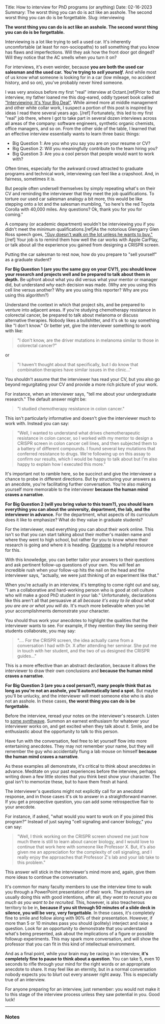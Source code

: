 Title: How to interview for PhD programs (or anything)
Date: 02-16-2023
Summary: The worst thing you can do is act like an asshole. The second worst thing you can do is be forgettable. 
Slug: interviewing

**The worst thing you can do is act like an asshole. The second worst thing you can do is be forgettable.** 

Interviewing is a lot like trying to sell a used car.
It's inherently uncomfortable (at least for non-sociopaths) to sell something that you know has flaws and imperfections. 
Will they ask how the front door got dinged?
Will they notice that the AC smells when you turn it on?

For interviews, it's even weirder, because **you are both the used car salesman and the used car.**
**You're trying to *sell yourself***.
And while most of us know what someone is looking for in a car (low mileage, no accident history, and so on), you've probably never hired someone. 

I was very anxious before my first "real" interview at Octant.[ref]Prior to that interview, my father loaned me this dog-eared, oddly typeset book called ["Interviewing: It's Your Big Deal"](https://www.amazon.com/Interviewing-Its-Your-Big-Deal/dp/1425946747/).
While aimed more at middle management and other white collar work, I suspect a portion of this post is inspired by ideas I read there several years ago. [/ref]
Fortunately, this led to my first "real" job there, where I got to take part in several dozen interviews across all areas of the company: software engineers, synthetic organic chemists, office managers, and so on.
From the other side of the table, I learned that an effective interview essentially wants to learn three basic things:

- Big Question 1: Are you who you say you are on your resume or CV?
- Big Question 2: Will you meaningfully contribute to the team hiring you?
- Big Question 3: Are you a cool person that people would want to work with?

Often times, especially for the awkward crowd attracted to graduate programs and technical work, interviewing can feel like a crapshoot.
And, in fairness, sometimes it is.

But people often undersell themselves by simply repeating what's on their CV and reminding the interviewer that they meet the job qualifications.
To torture our used car salesman analogy a bit more, this would be like stepping onto a lot and the salesman mumbling, "so here's the red Toyota Corolla with 40,000 miles. Any questions? Ok, thank you for you for coming."

A company (or academic department) wouldn't be interviewing you if you didn't meet the minimum qualifications.[ref]As the notorious Glengarry Glen Ross speech goes, ["Guy doesn't walk on the lot unless he wants to buy."](https://youtu.be/elrnAl6ygeM?si=a1bCn1O_qKcdGrmx)[/ref]
Your job is to remind them how well the car works with Apple CarPlay, or talk about all the experience you gained from designing a CRISPR screen. 

Putting the car salesman to rest now, how do you prepare to "sell yourself" as a graduate student?

**For Big Question 1 (are you the same guy on your CV?), you should know your research and projects well and be prepared to talk about them in depth.**
Be upfront about what you did versus what your mentor or manager did, but understand *why* each decision was made. (Why are you using this cell line versus another? Why are you using this reporter? Why are you using this algorithm?)

Understand the context in which that project sits, and be prepared to venture into adjacent areas.
If you're studying chemotherapy resistance in colorectal cancer, be prepared to talk about melanoma or discuss alternative therapies. 
Nobody likes a bullshitter, and it's ok to say something like "I don't know."
Or better yet, give the interviewer something to work with like:

>"I don't know, are the driver mutations in melanoma similar to those in colorectal cancer?" 

or

>"I haven't thought about that specifically, but I do know that combination therapies have similar issues in the clinic..." 

You shouldn't assume that the interviewer has read your CV, but you also go beyond regurgitating your CV and provide a more rich picture of your work.

For instance, when an interviewer says, "tell me about your undergraduate research."
The default answer might be:
> "I studied chemotherapy resistance in colon cancer."

This isn't particularly informative and doesn't give the interviewer much to work with.
Instead you can say:
>  "Well, I wanted to understand what drives chemotherapeutic resistance in colon cancer, so I worked with my mentor to design a CRISPR screen in colon cancer cell lines, and then subjected them to a battery of different compounds. I found several key mutations that conferred resistance to drugs. We're following up on this assay to confirm our results, which I would be happy to talk about but I'm also happy to explain how I executed this more."

It's important not to ramble here, so be succinct and give the interviewer a chance to probe in different directions.
But by structuring your answers as an anecdote, you're facilitating further conversation. 
You're also making yourself more memorable to the interviewer **because the human mind craves a narrative**.

**For Big Question 2 (will you bring value to this team?), you should learn everything you can about the university, department, the lab, and the interviewer in advance.**
For the department, what aspects of its curriculum does it like to emphasize?
What do they value in graduate students?

For the interviewer, read everything you can about their work online.
This isn't so that you can start talking about their mother's maiden name and where they went to high school, but rather for you to know where their research is going and where it is heading.
[Grantome](https://grantome.com/) is a helpful resource for this.

With this knowledge, you can better tailor your answers to their questions and ask pertinent follow-up questions of your own.
You will feel an incredible rush when your follow-up hits the nail on the head and the interviewer says, "actually, we were just thinking of an experiment like that." 

When you're actually in an interview, it's tempting to come right out and say, "I am a collaborative and hard-working person who is good at cell culture who will make a good PhD student in your lab."
Unfortunately, declarations like this aren't all that persuasive at all *because it's easy to lie about what you are are or what you will do*.
It's much more believable when you let your accomplishments demonstrate your character.

You should thus work your anecdotes to highlight the qualities that the interviewer wants to see. For example, if they mention they like seeing their students collaborate, you may say:

>".... For the CRISPR screen, the idea actually came from a conversation I had with Dr. X after attending her seminar.
She put me in touch with her student, and the two of us designed the CRISPR guides..."

This is a more effective than an abstract declaration, because it allows the interviewer to draw their own conclusions and **because the human mind craves a narrative**.


**For Big Question 3 (are you a cool person?), many people think that as long as you're not an asshole, you'll automatically land a spot.**
But maybe you'll be unlucky, and the interviewer will meet someone else who is also not an asshole.
In these cases, **the worst thing you can do is be forgettable**.

Before the interview, reread your notes on the interviewer's research.
Listen to [some synthwave](https://www.youtube.com/watch?v=-B7-Vcdlld8).
Summon an earnest enthusiasm for whatever your interviewer works on, and get excited when they talk about it.
Smile, and be enthusiastic about the opportunity to talk to this person.

Have fun with the conversation, feel free to let yourself flow into more entertaining anecdotes.
They may not remember your name, but they will remember the guy who accidentally flung a lab mouse on himself **because the human mind craves a narrative**.

As these examples all demonstrate, it's critical to think about anecdotes in advance.
Meditate on your past experiences before the interview, perhaps writing down a few little stories that you think best show your character.
The goal isn't to memorize these, but to have them fresh at hand.

The interviewer's questions might not explicitly call for an anecdotal response, and in those cases it's ok to answer in a straightforward manner.
If you get a prospective question, you can add some retrospective flair to your anecdote.

For instance, if asked, "what would you want to work on if you joined this program?"
Instead of just saying "cell signaling and cancer biology," you can say:

> "Well, I think working on the CRISPR screen showed me just how much there is still to learn about cancer biology, and I would love to continue that work here with someone like Professor X. But, it's also given me an appreciation for the complexity of cell signaling, and I really enjoy the approaches that Professor Z's lab and your lab take to this problem."

This answer will stick in the interviewer's mind more and, again, give them more ideas to continue the conversation.

It's common for many faculty members to use the interview time to walk you through a PowerPoint presentation of their work.
The professors are usually doing this with good intentions, after all, _they want to recruit you as much as you want to be recruited_.
This, however, is also treacherous territory to be in, **because if you sit through 50 minutes of a slide deck in silence, you will be very, very forgettable**.
In these cases, it's completely fine to smile and follow along with 90% of their presentation.
However, if more than 5 or 10 minutes pass you should (politely) interject and raise a question.
Look for an opportunity to demonstrate that you understand what's being presented, ask about the implications of a figure or possible followup experiments.
This may spark more conversation, and will show the professor that you can fit in this kind of intellectual environment.

And as a final point, while your brain may be racing in an interview, **it's completely fine to pause to think about a question**.
You can take 5, even 10 seconds to rifle through your mind for the right words or an appropriate anecdote to share.
It may feel like an eternity, but in a normal conversation nobody expects you to blurt out every answer right away.
This is especially true of an interview.

For anyone preparing for an interview, just remember: you would not make it to this stage of the interview process unless they saw potential in you.
Good luck!

------

### Notes